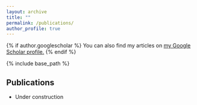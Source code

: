 ```yaml
---
layout: archive
title: ""
permalink: /publications/
author_profile: true
---
```


{% if author.googlescholar %} 
You can also find my articles on <u><a href="{{author.googlescholar}}">my Google Scholar profile</a>.</u>
{% endif %} 

{% include base_path %}

Publications
------
* Under construction